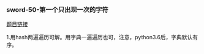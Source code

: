 ### sword-50-第一个只出现一次的字符

[题目链接](https://leetcode-cn.com/problems/di-yi-ge-zhi-chu-xian-yi-ci-de-zi-fu-lcof//)

1.用hash两遍遍历可解。用字典一遍遍历也可，注意，python3.6后，字典默认有序。